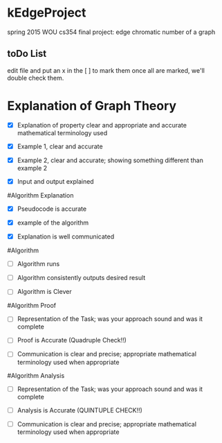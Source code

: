 # kEdgeProject
spring 2015 WOU cs354 final project: edge chromatic number of a graph


##    toDo List


edit file and put an x in the [ ] to mark them
once all are marked, we'll double check them.

# Explanation of Graph Theory 

- [x] Explanation of property clear and appropriate and accurate mathematical terminology used

- [x] Example 1, clear and accurate

- [x] Example 2, clear and accurate; showing something different than example 2

- [x] Input and output explained 

#Algorithm Explanation

- [x] Pseudocode is accurate 

- [x] example of the algorithm

- [x] Explanation is well communicated

#Algorithm

- [ ] Algorithm runs 

- [ ] Algorithm consistently outputs desired result

- [ ] Algorithm is Clever

#Algorithm Proof

- [ ] Representation of the Task; was your approach sound and was it complete

- [ ] Proof is Accurate  (Quadruple Check!!)

- [ ] Communication is clear and precise; appropriate mathematical terminology used when appropriate

#Algorithm Analysis

- [ ] Representation of the Task; was your approach sound and was it complete

- [ ] Analysis is Accurate (QUINTUPLE CHECK!!)

- [ ] Communication is clear and precise; appropriate mathematical terminology used when appropriate
  
